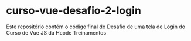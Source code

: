 # curso-vue-desafio-2-login
Este repositório contém o código final do Desafio de uma tela de Login do Curso de Vue JS da Hcode Treinamentos
